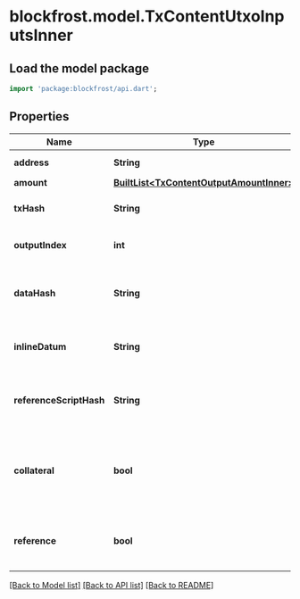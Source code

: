 # blockfrost.model.TxContentUtxoInputsInner

## Load the model package
```dart
import 'package:blockfrost/api.dart';
```

## Properties
Name | Type | Description | Notes
------------ | ------------- | ------------- | -------------
**address** | **String** | Input address | 
**amount** | [**BuiltList&lt;TxContentOutputAmountInner&gt;**](TxContentOutputAmountInner.md) |  | 
**txHash** | **String** | Hash of the UTXO transaction | 
**outputIndex** | **int** | UTXO index in the transaction | 
**dataHash** | **String** | The hash of the transaction output datum | 
**inlineDatum** | **String** | CBOR encoded inline datum | 
**referenceScriptHash** | **String** | The hash of the reference script of the input | 
**collateral** | **bool** | Whether the input is a collateral consumed on script validation failure | 
**reference** | **bool** | Whether the input is a reference transaction input | [optional] 

[[Back to Model list]](../README.md#documentation-for-models) [[Back to API list]](../README.md#documentation-for-api-endpoints) [[Back to README]](../README.md)


